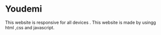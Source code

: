 # Youdemi
This website is responsive for all devices . This website is made by usingg html ,css and javascript.
